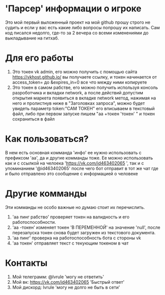 ﻿# 'Парсер' информации о игроке
 Это мой первый выложенный проект на мой github прошу строго не судить и если у вас есть какие либо вопросы попрошу их написать. Сам код писался недолго, где-то за 2 вечера со всеми изменениями до выкладывание на гитхаб.

# Для его работы
1. Это токен vk admin, его можно получить с помощью сайта https://vkhost.github.io/ вы получаете ссылку, и токен начинается от access_token= до &expires_in=0 все что между ними копируете
2. Это токен в самом рабстве, его можно получить используя консоль разроботчика и вкладки network, а после действий допустим открытия маркета появиться в вкладке network метод, нажимая на него и пролистнув ниже в "Заголовках запроса", можно будет увидеть параметр token:"САМ ТОКЕН" его вписываем в текстовый файл, либо при первом запуске пишем "аа +токен 'токен' " и токен сохраниться в файл

# Как пользоваться?
В нем есть основная комманда 'инфо' ее нужно использовать с префиксом 'aa', да и другие комманды тоже. Ее можно использовать как и с ссылкой на челоека 'https://vk.com/id463402065 ', так и с упоминанием '@id463402065' после чего бот отправит в тот же чат где и было отправлено это сообщение с информацией о человеке

# Другие комманды
Эти комманды не особо важные но думаю стоит их перечислить.
1. 'аа пинг рабство' проверяет токен на валидность и его работоспособности.
2. 'аа -токен' изменяет токен 'В ПЕРЕМЕННОЙ' на значение 'null', после перезапуска токен снова будет загружен из текстового документа.
3. 'аа пинг' проверка на работоспособность бота с стороны vk
4. 'аа токен' отправляет текст с текующим токеном в чат

# Контакты 
1. Мой телеграмм: @lvrule 'могу не ответить'
2. Мой вк: https://vk.com/id463402065  'Быстрый ответ'
3. Мой дискорд: lvrule 'могу не долго не быть в сети'
